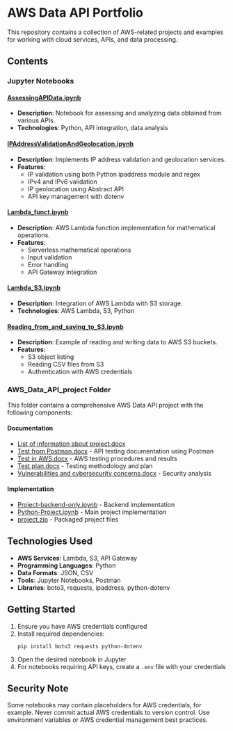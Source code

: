 # AWS Data API Portfolio

This repository contains a collection of AWS-related projects and examples for working with cloud services, APIs, and data processing.

## Contents

### Jupyter Notebooks

#### [AssessingAPIData.ipynb](./AssessingAPIData.ipynb)
- **Description**: Notebook for assessing and analyzing data obtained from various APIs.
- **Technologies**: Python, API integration, data analysis

#### [IPAddressValidationAndGeolocation.ipynb](./IPAddressValidationAndGeolocationChallenge.ipynb)
- **Description**: Implements IP address validation and geolocation services.
- **Features**: 
  - IP validation using both Python ipaddress module and regex
  - IPv4 and IPv6 validation
  - IP geolocation using Abstract API
  - API key management with dotenv

#### [Lambda_funct.ipynb](./Lambda_funct.ipynb)
- **Description**: AWS Lambda function implementation for mathematical operations.
- **Features**:
  - Serverless mathematical operations
  - Input validation
  - Error handling
  - API Gateway integration

#### [Lambda_S3.ipynb](./Lambda_S3.ipynb)
- **Description**: Integration of AWS Lambda with S3 storage.
- **Technologies**: AWS Lambda, S3, Python

#### [Reading_from_and_saving_to_S3.ipynb](./Reading_from_and_saving_to_S3.ipynb)
- **Description**: Example of reading and writing data to AWS S3 buckets.
- **Features**:
  - S3 object listing
  - Reading CSV files from S3
  - Authentication with AWS credentials

### AWS_Data_API_project Folder

This folder contains a comprehensive AWS Data API project with the following components:

#### Documentation
- [List of information about project.docx](./AWS_Data_API_project/List%20of%20information%20about%20project.docx)
- [Test from Postman.docx](./AWS_Data_API_project/Test%20from%20Postman.docx) - API testing documentation using Postman
- [Test in AWS.docx](./AWS_Data_API_project/Test%20in%20AWS.docx) - AWS testing procedures and results
- [Test plan.docx](./AWS_Data_API_project/Test%20plan.docx) - Testing methodology and plan
- [Vulnerabilities and cybersecurity concerns.docx](./AWS_Data_API_project/Vulnerabilities%20and%20cybersecurity%20concerns.docx) - Security analysis

#### Implementation
- [Project-backend-only.ipynb](./AWS_Data_API_project/Project-backend-only.ipynb) - Backend implementation
- [Python-Project.ipynb](./AWS_Data_API_project/Python-Project.ipynb) - Main project implementation
- [project.zip](./AWS_Data_API_project/project.zip) - Packaged project files

## Technologies Used

- **AWS Services**: Lambda, S3, API Gateway
- **Programming Languages**: Python
- **Data Formats**: JSON, CSV
- **Tools**: Jupyter Notebooks, Postman
- **Libraries**: boto3, requests, ipaddress, python-dotenv

## Getting Started

1. Ensure you have AWS credentials configured
2. Install required dependencies:
   ```
   pip install boto3 requests python-dotenv
   ```
3. Open the desired notebook in Jupyter
4. For notebooks requiring API keys, create a `.env` file with your credentials

## Security Note

Some notebooks may contain placeholders for AWS credentials, for example. Never commit actual AWS credentials to version control. Use environment variables or AWS credential management best practices. 